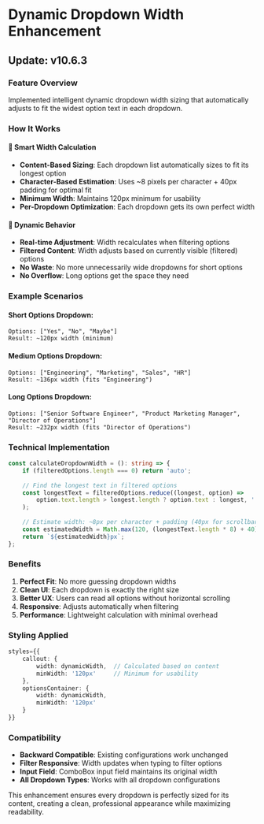 # Dynamic Dropdown Width Enhancement

## Update: v10.6.3

### Feature Overview
Implemented intelligent dynamic dropdown width sizing that automatically adjusts to fit the widest option text in each dropdown.

### How It Works

#### 🎯 **Smart Width Calculation**
- **Content-Based Sizing**: Each dropdown list automatically sizes to fit its longest option
- **Character-Based Estimation**: Uses ~8 pixels per character + 40px padding for optimal fit
- **Minimum Width**: Maintains 120px minimum for usability
- **Per-Dropdown Optimization**: Each dropdown gets its own perfect width

#### 📏 **Dynamic Behavior**
- **Real-time Adjustment**: Width recalculates when filtering options
- **Filtered Content**: Width adjusts based on currently visible (filtered) options
- **No Waste**: No more unnecessarily wide dropdowns for short options
- **No Overflow**: Long options get the space they need

### Example Scenarios

#### Short Options Dropdown:
```
Options: ["Yes", "No", "Maybe"]
Result: ~120px width (minimum)
```

#### Medium Options Dropdown:
```
Options: ["Engineering", "Marketing", "Sales", "HR"]
Result: ~136px width (fits "Engineering")
```

#### Long Options Dropdown:
```
Options: ["Senior Software Engineer", "Product Marketing Manager", "Director of Operations"]
Result: ~232px width (fits "Director of Operations")
```

### Technical Implementation

```typescript
const calculateDropdownWidth = (): string => {
    if (filteredOptions.length === 0) return 'auto';
    
    // Find the longest text in filtered options
    const longestText = filteredOptions.reduce((longest, option) => 
        option.text.length > longest.length ? option.text : longest, ''
    );
    
    // Estimate width: ~8px per character + padding (40px for scrollbar/padding)
    const estimatedWidth = Math.max(120, (longestText.length * 8) + 40);
    return `${estimatedWidth}px`;
};
```

### Benefits

1. **Perfect Fit**: No more guessing dropdown widths
2. **Clean UI**: Each dropdown is exactly the right size
3. **Better UX**: Users can read all options without horizontal scrolling
4. **Responsive**: Adjusts automatically when filtering
5. **Performance**: Lightweight calculation with minimal overhead

### Styling Applied

```typescript
styles={{
    callout: { 
        width: dynamicWidth,  // Calculated based on content
        minWidth: '120px'     // Minimum for usability
    },
    optionsContainer: {
        width: dynamicWidth,
        minWidth: '120px'
    }
}}
```

### Compatibility

- **Backward Compatible**: Existing configurations work unchanged
- **Filter Responsive**: Width updates when typing to filter options
- **Input Field**: ComboBox input field maintains its original width
- **All Dropdown Types**: Works with all dropdown configurations

This enhancement ensures every dropdown is perfectly sized for its content, creating a clean, professional appearance while maximizing readability.
